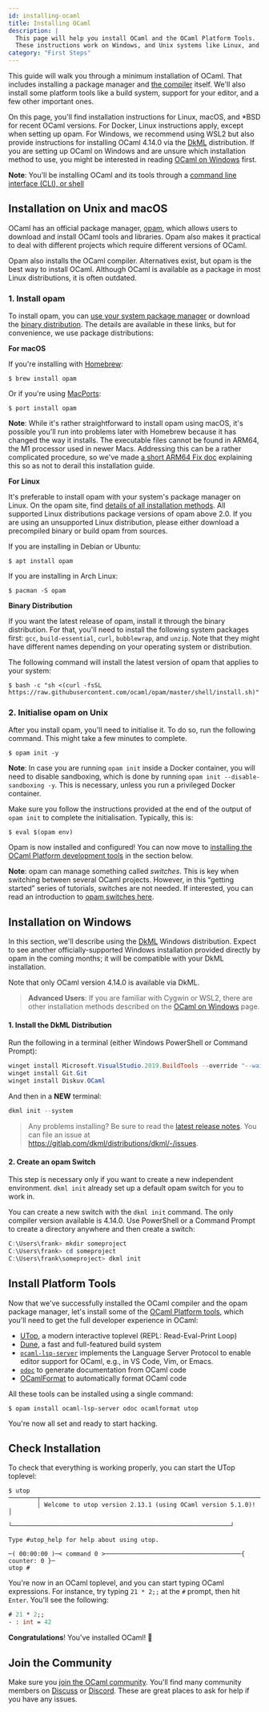 ```yaml
---
id: installing-ocaml
title: Installing OCaml
description: |
  This page will help you install OCaml and the OCaml Platform Tools. |
  These instructions work on Windows, and Unix systems like Linux, and macOS.
category: "First Steps"
---
```


This guide will walk you through a minimum installation of OCaml. That includes installing a package manager and [the compiler](#installation-on-unix-and-macos) itself. We'll also install some platform tools like a build system, support for your editor, and a few other important ones.

On this page, you'll find installation instructions for Linux, macOS, and &ast;BSD for recent OCaml versions. For Docker, Linux instructions apply, except when setting up opam. For Windows, we recommend using WSL2 but also provide instructions for installing OCaml 4.14.0 via the [DkML](https://gitlab.com/dkml/distributions/dkml#installing) distribution. If you are setting up OCaml on Windows and are unsure which installation method to use, you might be interested in reading [OCaml on Windows](/docs/ocaml-on-windows) first.

**Note**: You'll be installing OCaml and its tools through a [command line interface (CLI), or shell](https://www.youtube.com/watch?v=0PxTAn4g20U)

## Installation on Unix and macOS

OCaml has an official package manager, [opam](https://opam.ocaml.org/), which allows users to download and install OCaml tools and libraries. Opam also makes it practical to deal with different projects which require different versions of OCaml.

Opam also installs the OCaml compiler. Alternatives exist, but opam is the best way to install OCaml. Although OCaml is available as a package in most Linux distributions, it is often outdated. 

### 1. Install opam

To install opam, you can [use your system package manager](https://opam.ocaml.org/doc/Install.html#Using-your-distribution-39-s-package-system) or download the [binary distribution](https://opam.ocaml.org/doc/Install.html#Binary-distribution). The details are available in these links, but for convenience, we use package distributions:

**For macOS**

If you're installing with [Homebrew](https://brew.sh/):

```shell
$ brew install opam
```

Or if you're using [MacPorts](https://www.macports.org/):

```shell
$ port install opam
```

**Note**: While it's rather straightforward to install opam using macOS, it's possible you'll run into problems later with Homebrew because it has changed the way it installs. The executable files cannot be found in ARM64, the M1 processor used in newer Macs. Addressing this can be a rather complicated procedure, so we've made [a short ARM64 Fix doc](/docs/arm64-fix) explaining this so as not to derail this installation guide.

**For Linux**

It's preferable to install opam with your system's package manager on Linux. On the opam site, find [details of all installation methods](https://opam.ocaml.org/doc/Install.html). All supported Linux distributions package versions of opam above 2.0. If you are using an unsupported Linux distribution, please either download a precompiled binary or build opam from sources.

If you are installing in Debian or Ubuntu:
```shell
$ apt install opam
```

If you are installing in Arch Linux:
```shell
$ pacman -S opam
```

**Binary Distribution**

If you want the latest release of opam, install it through the binary distribution. For that, you'll need to install the following system packages first: `gcc`, `build-essential`, `curl`, `bubblewrap`, and `unzip`. Note that they might have different names depending on your operating system or distribution.

The following command will install the latest version of opam that applies to your system:
```shell
$ bash -c "sh <(curl -fsSL https://raw.githubusercontent.com/ocaml/opam/master/shell/install.sh)"
```

### 2. Initialise opam on Unix

After you install opam, you'll need to initialise it. To do so, run the following command. This might take a few minutes to complete.

```shell
$ opam init -y
```

**Note**: In case you are running `opam init` inside a Docker container, you will need to disable sandboxing, which is done by running `opam init --disable-sandboxing -y`. This is necessary, unless you run a privileged Docker container.

Make sure you follow the instructions provided at the end of the output of `opam init` to complete the initialisation. Typically, this is:
```
$ eval $(opam env)
```

Opam is now installed and configured! You can now move to [installing the OCaml Platform development tools](#install-platform-tools) in the section below.

**Note**: opam can manage something called _switches_. This is key when switching between several OCaml projects. However, in this “getting started” series of tutorials, switches are not needed. If interested, you can read an introduction to [opam switches here](/docs/opam-switch-introduction).

## Installation on Windows

In this section, we'll describe using the [DkML](https://gitlab.com/dkml/distributions/dkml#installing) Windows distribution. Expect to see another officially-supported Windows installation provided directly by opam in the coming months; it will be compatible with your DkML installation.

Note that only OCaml version 4.14.0 is available via DkML.

> **Advanced Users**: If you are familiar with Cygwin or WSL2, there are other installation methods described on the [OCaml on Windows](/docs/ocaml-on-windows) page.

#### 1. Install the DkML Distribution

Run the following in a terminal (either Windows PowerShell or Command Prompt):

```powershell
winget install Microsoft.VisualStudio.2019.BuildTools --override "--wait --passive --installPath C:\VS --addProductLang En-us --add Microsoft.VisualStudio.Workload.VCTools --includeRecommended"
winget install Git.Git
winget install Diskuv.OCaml
```

And then in a **NEW** terminal:

```powershell
dkml init --system
```

> Any problems installing? Be sure to read the [latest release notes](https://gitlab.com/dkml/distributions/dkml/-/releases).
> You can file an issue at https://gitlab.com/dkml/distributions/dkml/-/issues.

#### 2. Create an opam Switch

This step is necessary only if you want to create a new independent environment. `dkml init` already set up a default opam switch for you to work in.

You can create a new switch with the `dkml init` command. The only compiler version available is 4.14.0. Use PowerShell or a Command Prompt to create a directory anywhere and then create a switch:

```powershell
C:\Users\frank> mkdir someproject
C:\Users\frank> cd someproject
C:\Users\frank\someproject> dkml init
```

## Install Platform Tools

Now that we've successfully installed the OCaml compiler and the opam package manager, let's install some of the [OCaml Platform tools](https://ocaml.org/docs/platform), which you'll need to get the full developer experience in OCaml:

- [UTop](https://github.com/ocaml-community/utop), a modern interactive toplevel (REPL: Read-Eval-Print Loop)
- [Dune](https://dune.build), a fast and full-featured build system
- [`ocaml-lsp-server`](https://github.com/ocaml/ocaml-lsp) implements the Language Server Protocol to enable editor support for OCaml, e.g., in VS Code, Vim, or Emacs.
- [`odoc`](https://github.com/ocaml/odoc) to generate documentation from OCaml code
- [OCamlFormat](https://opam.ocaml.org/packages/ocamlformat/) to automatically format OCaml code

All these tools can be installed using a single command:
```shell
$ opam install ocaml-lsp-server odoc ocamlformat utop
```

You're now all set and ready to start hacking.

## Check Installation

To check that everything is working properly, you can start the UTop toplevel:
```shell
$ utop
────────┬─────────────────────────────────────────────────────────────┬─────────
        │ Welcome to utop version 2.13.1 (using OCaml version 5.1.0)! │
        └─────────────────────────────────────────────────────────────┘

Type #utop_help for help about using utop.

─( 00:00:00 )─< command 0 >──────────────────────────────────────{ counter: 0 }─
utop #
```

You're now in an OCaml toplevel, and you can start typing OCaml expressions. For instance, try typing `21 * 2;;` at the `#` prompt, then hit `Enter`. You'll see the following:
```ocaml
# 21 * 2;;
- : int = 42
```

**Congratulations**! You've installed OCaml! 🎉

## Join the Community

Make sure you [join the OCaml community](/community). You'll find many community members on [Discuss](https://discuss.ocaml.org/) or [Discord](https://discord.com/invite/cCYQbqN). These are great places to ask for help if you have any issues.

